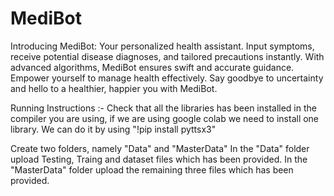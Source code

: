 # MediBot

Introducing MediBot: Your personalized health assistant. Input symptoms, receive potential disease diagnoses, and tailored precautions instantly. With advanced algorithms, MediBot ensures swift and accurate guidance. Empower yourself to manage health effectively. Say goodbye to uncertainty and hello to a healthier, happier you with MediBot.

Running Instructions :-
Check that all the libraries has been installed in the compiler you are using, if we are using google colab we need to install one library. We can do it by using "!pip install pyttsx3"

Create two folders, namely "Data" and "MasterData"
In the "Data" folder upload Testing, Traing and dataset files which has been provided.
In the "MasterData" folder upload the remaining three files which has been provided.
